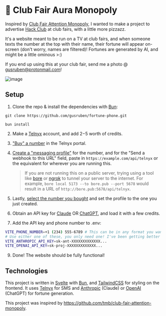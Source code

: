 # 🔮 Club Fair Aura Monopoly

Inspired by [Club Fair Attention Monopoly](https://github.com/tmb/club-fair-attention-monopoly), I wanted to make a project to advertise [Hack Club](https://hackclub.com) at club fairs, with a little more pizzazz.

It's a website meant to be run on a TV at club fairs, and when someone texts the number at the top with their name, their fortune will appear on-screen (don't worry, names are filtered)! Fortunes are generated by AI, and might be a little ominous >:)

If you end up using this at your club fair, send me a photo @ <gusruben@protonmail.com>!

![image](https://github.com/user-attachments/assets/99fe2296-debf-490d-9e2e-886b32dcac6d)

## Setup

1. Clone the repo & install the dependencies with [Bun](https://bun.sh/):

```
git clone https://github.com/gusruben/fortune-phone.git

bun install
```

2. Make a [Telnyx](https://telnyx.com/) account, and add $2-$5 worth of credits.
3. ["Buy" a number](https://portal.telnyx.com/#/numbers/buy-numbers) in the Telnyx portal.
4. [Create a "messaging profile"](https://portal.telnyx.com/#/programmable-messaging/profiles) for the number, and for the "Send a webhook to this URL" field, paste in `https://example.com/api/telnyx` or the equivalent for wherever you are running this.

   > If you are not running this on a public server, trying using a tool like [bore](https://github.com/ekzhang/bore) or [ngrok](https://ngrok.com/) to tunnel your server to the internet. For example, `bore local 5173 --to bore.pub --port 5678` would result in a URL of `http://bore.pub:5678/api/telnyx`.

5. Lastly, [select the number you bought](https://portal.telnyx.com/#/numbers/my-numbers) and set the profile to the one you just created.
6. Obtain an API key for [Claude](https://console.anthropic.com/) OR [ChatGPT](https://platform.openai.com/account/api-keys), and load it with a few credits.
7. Add the API key and phone number to .env:

```sh
VITE_PHONE_NUMBER=+1 (234) 555-6789 # This can be in any format you want, it's only used for display
# Use either one of these, you only need one! I've been getting better results with Claude.
VITE_ANTHROPIC_API_KEY=sk-ant-XXXXXXXXXXXXX...
VITE_OPENAI_API_KEY=sk-proj-XXXXXXXXXXXXX...
```

9. Done! The website should be fully functional!

## Technologies

This project is written in [Svelte](https://svelte.dev) with [Bun](https://bun.sh), and [TailwindCSS](https://tailwindcss.com) for styling on the frontend. It uses [Telnyx](https://telnyx.com) for SMS and [Anthropic](https://anthropic.com) (Claude) or [OpenAI](https://openai.com) (ChatGPT) for fortune generation.

This project was inspired by <https://github.com/tmb/club-fair-attention-monopoly>.

